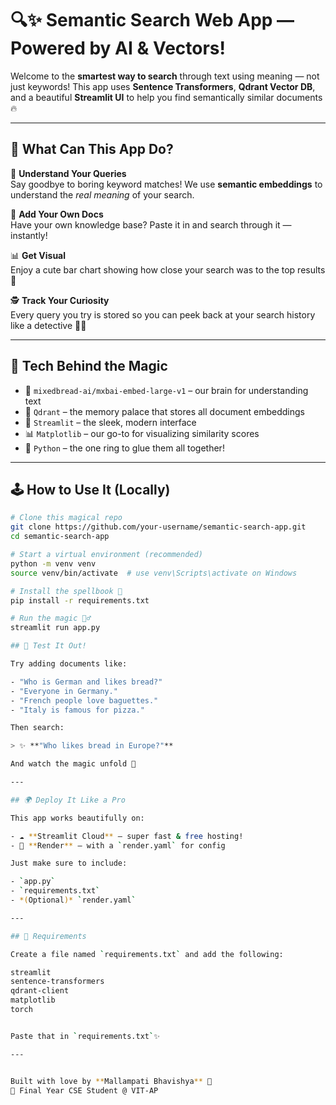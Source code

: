 # 🔍✨ Semantic Search Web App — Powered by AI & Vectors!

Welcome to the **smartest way to search** through text using meaning — not just keywords! This app uses **Sentence Transformers**, **Qdrant Vector DB**, and a beautiful **Streamlit UI** to help you find semantically similar documents 🔥

---

## 🧠 What Can This App Do?

🎯 **Understand Your Queries**  
Say goodbye to boring keyword matches! We use **semantic embeddings** to understand the *real meaning* of your search.

📄 **Add Your Own Docs**  
Have your own knowledge base? Paste it in and search through it — instantly!

📊 **Get Visual**  
Enjoy a cute bar chart showing how close your search was to the top results 💙

🕵️ **Track Your Curiosity**  
Every query you try is stored so you can peek back at your search history like a detective 🕵️‍♂️

---

## 🚀 Tech Behind the Magic

- 🧠 `mixedbread-ai/mxbai-embed-large-v1` – our brain for understanding text  
- 🧰 `Qdrant` – the memory palace that stores all document embeddings  
- 🎨 `Streamlit` – the sleek, modern interface  
- 📊 `Matplotlib` – our go-to for visualizing similarity scores  
- 💬 `Python` – the one ring to glue them all together!

---

## 🕹️ How to Use It (Locally)

```bash
# Clone this magical repo
git clone https://github.com/your-username/semantic-search-app.git
cd semantic-search-app

# Start a virtual environment (recommended)
python -m venv venv
source venv/bin/activate  # use venv\Scripts\activate on Windows

# Install the spellbook 🧪
pip install -r requirements.txt

# Run the magic 🧙‍♂️
streamlit run app.py

## 🧪 Test It Out!

Try adding documents like:

- "Who is German and likes bread?"
- "Everyone in Germany."
- "French people love baguettes."
- "Italy is famous for pizza."

Then search:

> ✨ **"Who likes bread in Europe?"**

And watch the magic unfold 💫

---

## 🌍 Deploy It Like a Pro

This app works beautifully on:

- ☁️ **Streamlit Cloud** – super fast & free hosting!
- 🚀 **Render** – with a `render.yaml` for config

Just make sure to include:

- `app.py`
- `requirements.txt`
- *(Optional)* `render.yaml`

---

## 🧾 Requirements

Create a file named `requirements.txt` and add the following:

streamlit
sentence-transformers
qdrant-client
matplotlib
torch


Paste that in `requirements.txt`✨

---


Built with love by **Mallampati Bhavishya** 💙  
📍 Final Year CSE Student @ VIT-AP  


